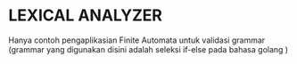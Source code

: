 # LEXICAL ANALYZER

Hanya contoh pengaplikasian Finite Automata untuk validasi grammar (grammar yang digunakan disini adalah seleksi if-else pada bahasa golang )